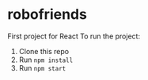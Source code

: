 # robofriends

First project for React
To run the project:

1. Clone this repo
2. Run `npm install`
3. Run `npm start`
